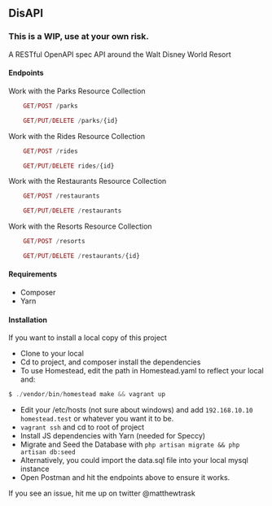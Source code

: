 ## DisAPI

### This is a WIP, use at your own risk.

A RESTful OpenAPI spec API around the Walt Disney World Resort 

#### Endpoints

Work with the Parks Resource Collection
```php
    GET/POST /parks
```
```php
    GET/PUT/DELETE /parks/{id}
```

Work with the Rides Resource Collection
```php
    GET/POST /rides
```
```php
    GET/PUT/DELETE rides/{id}
```

Work with the Restaurants Resource Collection
```php
    GET/POST /restaurants
```
```php
    GET/PUT/DELETE /restaurants
```

Work with the Resorts Resource Collection
```php
    GET/POST /resorts
```
```php
    GET/PUT/DELETE /restaurants/{id}
```

#### Requirements

* Composer
* Yarn

#### Installation

If you want to install a local copy of this project

* Clone to your local
* Cd to project, and composer install the dependencies
* To use Homestead, edit the path in Homestead.yaml to reflect your local and: 
```php
$ ./vendor/bin/homestead make && vagrant up
```
* Edit your /etc/hosts (not sure about windows) and add ```192.168.10.10 homestead.test``` or whatever you want it to be.
* ```vagrant ssh``` and cd to root of project
* Install JS dependencies with Yarn (needed for Speccy)
* Migrate and Seed the Database with ```php artisan migrate && php artisan db:seed```
* Alternatively, you could import the data.sql file into your local mysql instance
* Open Postman and hit the endpoints above to ensure it works. 

If you see an issue, hit me up on twitter @matthewtrask